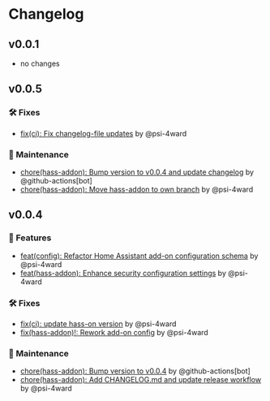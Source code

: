 # Changelog

## v0.0.1

- no changes


## v0.0.5

### 🛠 Fixes

- [fix(ci): Fix changelog-file updates](https://github.com/psi-4ward/Shelly-EM-History2Influx/commit/2c40bcc797431bc7e3185418de440d947730422c) by @psi-4ward

### 🧹 Maintenance

- [chore(hass-addon): Bump version to v0.0.4 and update changelog](https://github.com/psi-4ward/Shelly-EM-History2Influx/commit/536f1ed354a3b3d27282492d5c51dcc47ac375e1) by @github-actions[bot]
- [chore(hass-addon): Move hass-addon to own branch](https://github.com/psi-4ward/Shelly-EM-History2Influx/commit/590b0250929d2d1175e9d870c45462dee3aa3488) by @psi-4ward


## v0.0.4

### 🚀 Features

- [feat(config): Refactor Home Assistant add-on configuration schema](https://github.com/psi-4ward/Shelly-EM-History2Influx/commit/caeb8f65ba25057bd502fd4767bcd153f4fda636) by @psi-4ward
- [feat(hass-addon): Enhance security configuration settings](https://github.com/psi-4ward/Shelly-EM-History2Influx/commit/ee0638b1b3b67f15c3636b08659c13c3f9b13cc0) by @psi-4ward

### 🛠 Fixes

- [fix(ci): update hass-on version](https://github.com/psi-4ward/Shelly-EM-History2Influx/commit/0bdedd5420e50fb7521e30acb0829fe9e222f97f) by @psi-4ward
- [fix(hass-addon)!: Rework add-on config](https://github.com/psi-4ward/Shelly-EM-History2Influx/commit/5c76e7b98da793642e70fe7e560d23541049753d) by @psi-4ward

### 🧹 Maintenance

- [chore(hass-addon): Bump version to v0.0.4](https://github.com/psi-4ward/Shelly-EM-History2Influx/commit/245ef77fac86cea6e26b9b3165336e42c48c89e8) by @github-actions[bot]
- [chore(hass-addon): Add CHANGELOG.md and update release workflow](https://github.com/psi-4ward/Shelly-EM-History2Influx/commit/4313475931f37d45c2888ab5589436f34646f57d) by @psi-4ward



